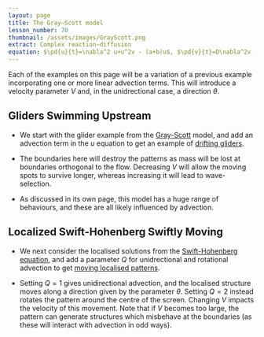 ```yaml
---
layout: page
title: The Gray–Scott model
lesson_number: 70
thumbnail: /assets/images/GrayScott.png
extract: Complex reaction–diffusion 
equation: $\pd{u}{t}=\nabla^2 u+u^2v - (a+b)u$, $\pd{v}{t}=D\nabla^2v -u^2v + a(1 - v)$
---
```

Each of the examples on this page will be a variation of a previous example incorporating one or more linear advection terms. This will introduce a velocity parameter $V$ and, in the unidrectional case, a direction $\theta$.

## Gliders Swimming Upstream

* We start with the glider example from the [Gray-Scott](/nonlinear-physics/gray-scott) model, and add an advection term in the $u$ equation to get an example of [drifting gliders](/sim/?preset=GrayScottGlidersAdvecting). 

* The boundaries here will destroy the patterns as mass will be lost at boundaries orthogonal to the flow. Decreasing $V$ will allow the moving spots to survive longer, whereas increasing it will lead to wave-selection.

* As discussed in its own page, this model has a huge range of behaviours, and these are all likely influenced by advection.

## Localized Swift-Hohenberg Swiftly Moving

* We next consider the localised solutions from the [Swift-Hohenberg equation](/nonlinear-physics), and add a parameter $Q$ for unidrectional and rotational advection to get [moving localised patterns](/sim/?preset=swiftHohenbergLocalisedAdvection).

* Setting $Q=1$ gives unidirectional advection, and the localised structure moves along a direction given by the parameter $\theta$. Setting $Q=2$ instead rotates the pattern around the centre of the screen. Changing $V$ impacts the velocity of this movement. Note that if $V$ becomes too large, the pattern can generate structures which misbehave at the boundaries (as these will interact with advection in odd ways).
